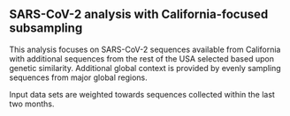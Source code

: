 ## SARS-CoV-2 analysis with California-focused subsampling
This analysis focuses on SARS-CoV-2 sequences available from California with additional sequences from 
the rest of the USA selected based upon genetic similarity. Additional global context is provided by evenly sampling sequences from 
major global regions.

Input data sets are weighted towards sequences collected within the last two months.
